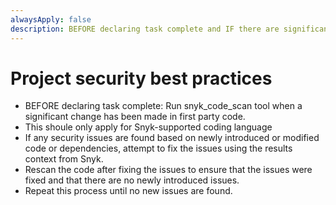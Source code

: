 ```yaml
---
alwaysApply: false
description: BEFORE declaring task complete and IF there are significant code changes: ensure best security practices are met
---
```


# Project security best practices


- BEFORE declaring task complete: Run snyk_code_scan tool when a significant change has been made in first party code.
- This shoule only apply for Snyk-supported coding language
- If any security issues are found based on newly introduced or modified code or dependencies, attempt to fix the issues using the results context from Snyk.
- Rescan the code after fixing the issues to ensure that the issues were fixed and that there are no newly introduced issues.
- Repeat this process until no new issues are found.
